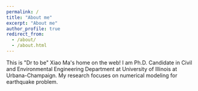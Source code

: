 ```yaml
---
permalink: /
title: "About me"
excerpt: "About me"
author_profile: true
redirect_from:
  - /about/
  - /about.html
---
```


This is "Dr to be" Xiao Ma's home on the web!
I am Ph.D. Candidate in Civil and Environmental Engineering Department at University of Illinois at Urbana-Champaign. My research focuses on numerical modeling for earthquake problem.
